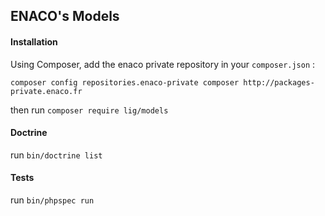 ## ENACO's Models

#### Installation

Using Composer, add the enaco private repository in your `composer.json` : 

`composer config repositories.enaco-private composer http://packages-private.enaco.fr`

then run `composer require lig/models`

#### Doctrine
run `bin/doctrine list`

#### Tests
run `bin/phpspec run`